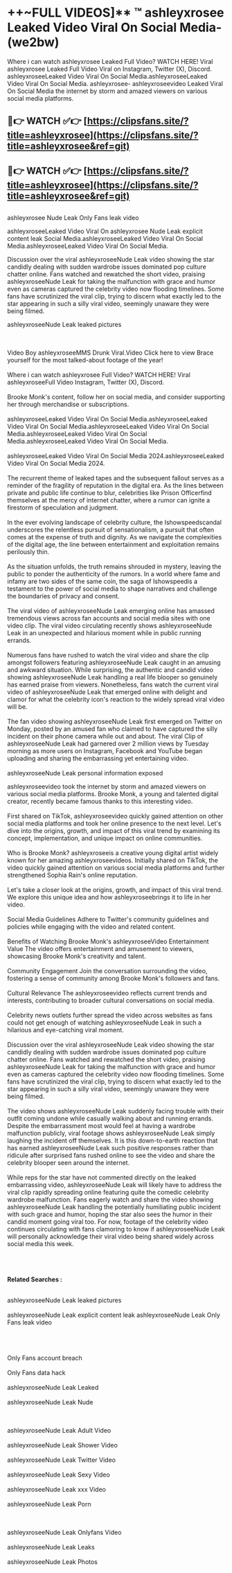 #  ++~FULL VIDEOS]** ™ ashleyxrosee Leaked Video Viral On Social Media- (we2bw)

Where i can watch ashleyxrosee Leaked Full Video? WATCH HERE! Viral ashleyxrosee Leaked Full Video Viral on Instagram, Twitter (X), Discord.
ashleyxroseeLeaked Video Viral On Social Media.ashleyxroseeLeaked Video Viral On Social Media.
ashleyxrosee- ashleyxroseevideo Leaked Viral On Social Media the internet by storm and amazed viewers on various social media platforms.



## 🔴👉 WATCH ✅👉 [https://clipsfans.site/?title=ashleyxrosee](https://clipsfans.site/?title=ashleyxrosee&ref=git)


## 🔴👉 WATCH ✅👉 [https://clipsfans.site/?title=ashleyxrosee](https://clipsfans.site/?title=ashleyxrosee&ref=git)
##


ashleyxrosee Nude Leak Only Fans leak video 


ashleyxroseeLeaked Video Viral On  ashleyxrosee Nude Leak explicit content leak Social Media.ashleyxroseeLeaked Video Viral On Social Media.ashleyxroseeLeaked Video Viral On Social Media.



Discussion over the viral ashleyxroseeNude Leak video showing the star candidly dealing with sudden wardrobe issues dominated pop culture chatter online. Fans watched and rewatched the short video, praising ashleyxroseeNude Leak for taking the malfunction with grace and humor even as cameras captured the celebrity video now flooding timelines. Some fans have scrutinized the viral clip, trying to discern what exactly led to the star appearing in such a silly viral video, seemingly unaware they were being filmed.


ashleyxroseeNude Leak leaked pictures


  <br>

  <br>
Video Boy ashleyxroseeMMS Drunk Viral.Video Click here to view Brace yourself for the most talked-about footage of the year!
<br><br>
Where i can watch ashleyxrosee Full Video? WATCH HERE! Viral ashleyxroseeFull Video Instagram, Twitter (X), Discord.
<br><br>
Brooke Monk's content, follow her on social media, and consider supporting her through merchandise or subscriptions.
<br><br>
ashleyxroseeLeaked Video Viral On Social Media.ashleyxroseeLeaked Video Viral On Social Media.ashleyxroseeLeaked Video Viral On Social Media.ashleyxroseeLeaked Video Viral On Social Media.ashleyxroseeLeaked Video Viral On Social Media.
<br><br>
ashleyxroseeLeaked Video Viral On Social Media 2024.ashleyxroseeLeaked Video Viral On Social Media 2024.
<br><br>
The recurrent theme of leaked tapes and the subsequent fallout serves as a reminder of the fragility of reputation in the digital era. As the lines between private and public life continue to blur, celebrities like Prison Officerfind themselves at the mercy of internet chatter, where a rumor can ignite a firestorm of speculation and judgment.
<br><br>
In the ever evolving landscape of celebrity culture, the Ishowspeedscandal underscores the relentless pursuit of sensationalism, a pursuit that often comes at the expense of truth and dignity. As we navigate the complexities of the digital age, the line between entertainment and exploitation remains perilously thin.
<br><br>
As the situation unfolds, the truth remains shrouded in mystery, leaving the public to ponder the authenticity of the rumors. In a world where fame and infamy are two sides of the same coin, the saga of Ishowspeedis a testament to the power of social media to shape narratives and challenge the boundaries of privacy and consent.
<br><br>
The viral video of ashleyxroseeNude Leak emerging online has amassed tremendous views across fan accounts and social media sites with one video clip. The viral video circulating recently shows ashleyxroseeNude Leak in an unexpected and hilarious moment while in public running errands.
<br><br>
Numerous fans have rushed to watch the viral video and share the clip amongst followers featuring ashleyxroseeNude Leak caught in an amusing and awkward situation. While surprising, the authentic and candid video showing ashleyxroseeNude Leak handling a real life blooper so genuinely has earned praise from viewers. Nonetheless, fans watch the current viral video of ashleyxroseeNude Leak that emerged online with delight and clamor for what the celebrity icon's reaction to the widely spread viral video will be.
<br><br>
The fan video showing ashleyxroseeNude Leak first emerged on Twitter on Monday, posted by an amused fan who claimed to have captured the silly incident on their phone camera while out and about. The viral Clip of ashleyxroseeNude Leak had garnered over 2 million views by Tuesday morning as more users on Instagram, Facebook and YouTube began uploading and sharing the embarrassing yet entertaining video.
<br><br>
ashleyxroseeNude Leak personal information exposed

ashleyxroseevideo took the internet by storm and amazed viewers on various social media platforms. Brooke Monk, a young and talented digital creator, recently became famous thanks to this interesting video.
<br><br>
First shared on TikTok, ashleyxroseevideo quickly gained attention on other social media platforms and took her online presence to the next level. Let's dive into the origins, growth, and impact of this viral trend by examining its concept, implementation, and unique impact on online communities.
<br><br>
Who is Brooke Monk? ashleyxroseeis a creative young digital artist widely known for her amazing ashleyxroseevideos. Initially shared on TikTok, the video quickly gained attention on various social media platforms and further strengthened Sophia Rain's online reputation.
<br><br>
Let's take a closer look at the origins, growth, and impact of this viral trend. We explore this unique idea and how ashleyxroseebrings it to life in her video.
<br><br>
Social Media Guidelines Adhere to Twitter's community guidelines and policies while engaging with the video and related content.
<br><br>
Benefits of Watching Brooke Monk's ashleyxroseeVideo Entertainment Value The video offers entertainment and amusement to viewers, showcasing Brooke Monk's creativity and talent.
<br><br>
Community Engagement Join the conversation surrounding the video, fostering a sense of community among Brooke Monk's followers and fans.
<br><br>
Cultural Relevance The ashleyxroseevideo reflects current trends and interests, contributing to broader cultural conversations on social media.
<br><br>
Celebrity news outlets further spread the video across websites as fans could not get enough of watching ashleyxroseeNude Leak in such a hilarious and eye-catching viral moment.
<br><br>
Discussion over the viral ashleyxroseeNude Leak video showing the star candidly dealing with sudden wardrobe issues dominated pop culture chatter online. Fans watched and rewatched the short video, praising ashleyxroseeNude Leak for taking the malfunction with grace and humor even as cameras captured the celebrity video now flooding timelines. Some fans have scrutinized the viral clip, trying to discern what exactly led to the star appearing in such a silly viral video, seemingly unaware they were being filmed.
<br><br>
The video shows ashleyxroseeNude Leak suddenly facing trouble with their outfit coming undone while casually walking about and running errands. Despite the embarrassment most would feel at having a wardrobe malfunction publicly, viral footage shows ashleyxroseeNude Leak simply laughing the incident off themselves. It is this down-to-earth reaction that has earned ashleyxroseeNude Leak such positive responses rather than ridicule after surprised fans rushed online to see the video and share the celebrity blooper seen around the internet.
<br><br>
While reps for the star have not commented directly on the leaked embarrassing video, ashleyxroseeNude Leak will likely have to address the viral clip rapidly spreading online featuring quite the comedic celebrity wardrobe malfunction. Fans eagerly watch and share the video showing ashleyxroseeNude Leak handling the potentially humiliating public incident with such grace and humor, hoping the star also sees the humor in their candid moment going viral too. For now, footage of the celebrity video continues circulating with fans clamoring to know if ashleyxroseeNude Leak will personally acknowledge their viral video being shared widely across social media this week.
<br><br>

<br><br>
<strong>Related Searches :</strong>
<br><br>

ashleyxroseeNude Leak leaked pictures
<br><br>
ashleyxroseeNude Leak explicit content leak
ashleyxroseeNude Leak Only Fans leak video
<br><br>

<br><br>
Only Fans account breach
<br><br>
Only Fans data hack
<br><br>
ashleyxroseeNude Leak Leaked
<br><br>
ashleyxroseeNude Leak Nude

<br><br>
ashleyxroseeNude Leak Adult Video
<br><br>
ashleyxroseeNude Leak Shower Video
<br><br>
ashleyxroseeNude Leak Twitter Video
<br><br>
ashleyxroseeNude Leak Sexy Video
<br><br>
ashleyxroseeNude Leak xxx Video
<br><br>
ashleyxroseeNude Leak Porn

<br><br>
ashleyxroseeNude Leak Onlyfans Video
<br><br>
ashleyxroseeNude Leak Leaks
<br><br>
ashleyxroseeNude Leak Photos
